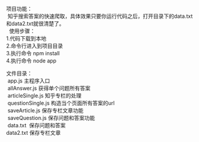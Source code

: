 
项目功能：<br>
  知乎搜索答案的快速爬取，具体效果只要你运行代码之后，打开目录下的data.txt和data2.txt就很清楚了。<br>
  
使用步骤：<br>
 1.代码下载到本地<br>
 2.命令行进入到项目目录<br>
 3.执行命令 npm install<br>
 4.执行命令 node app<br>

文件目录：<br>
  app.js 主程序入口<br>
  allAnswer.js 获得单个问题所有答案<br>
  articleSingle.js 知乎专栏的处理<br>
  questionSingle.js 构造当个页面所有答案的url<br>
  saveArticle.js 保存专栏文章功能<br>
  saveQuestion.js 保存问题和答案功能<br>
  data.txt  保存问题和答案<br>
  data2.txt 保存专栏文章<br>
